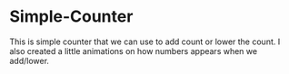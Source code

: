 # Simple-Counter
This is simple counter that we can use to add count or lower the count. I also created a little animations on how numbers appears when we add/lower.
